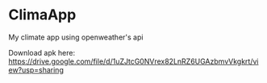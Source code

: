 # ClimaApp
My climate app using openweather's api

Download apk here: https://drive.google.com/file/d/1uZJtcG0NVrex82LnRZ6UGAzbmvVkgkrt/view?usp=sharing

